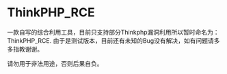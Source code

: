 # ThinkPHP_RCE
一款自写的综合利用工具，目前只支持部分Thinkphp漏洞利用所以暂时命名为：ThinkPHP_RCE.
由于是测试版本，目前还有未知的Bug没有解决，如有问题请多多指教谢谢。

请勿用于非法用途，否则后果自负。 
